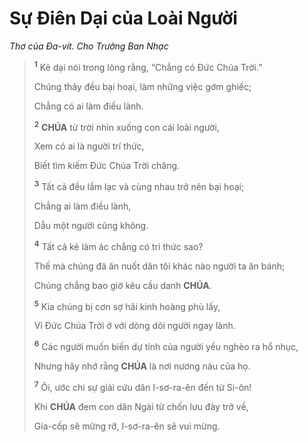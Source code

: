 # Sự Điên Dại của Loài Người

_Thơ của Đa-vít. Cho Trưởng Ban Nhạc_

> <sup><b>1</b></sup> Kẻ dại nói trong lòng rằng, “Chẳng có Đức Chúa Trời.”
>
> Chúng thảy đều bại hoại, làm những việc gớm ghiếc;
>
> Chẳng có ai làm điều lành.
>
> <sup><b>2</b></sup> **CHÚA** từ trời nhìn xuống con cái loài người,
>
> Xem có ai là người trí thức,
>
> Biết tìm kiếm Đức Chúa Trời chăng.
>
> <sup><b>3</b></sup> Tất cả đều lầm lạc và cùng nhau trở nên bại hoại;
>
> Chẳng ai làm điều lành,
>
> Dẫu một người cũng không.
>
> <sup><b>4</b></sup> Tất cả kẻ làm ác chẳng có tri thức sao?
>
> Thế mà chúng đã ăn nuốt dân tôi khác nào người ta ăn bánh;
>
> Chúng chẳng bao giờ kêu cầu danh **CHÚA**.
>
> <sup><b>5</b></sup> Kìa chúng bị cơn sợ hãi kinh hoàng phủ lấy,
>
> Vì Đức Chúa Trời ở với dòng dõi người ngay lành.
>
> <sup><b>6</b></sup> Các người muốn biến dự tính của người yếu nghèo ra hổ nhục,
>
> Nhưng hãy nhớ rằng **CHÚA** là nơi nương náu của họ.
>
> <sup><b>7</b></sup> Ôi, ước chi sự giải cứu dân I-sơ-ra-ên đến từ Si-ôn!
>
> Khi **CHÚA** đem con dân Ngài từ chốn lưu đày trở về,
>
> Gia-cốp sẽ mừng rỡ, I-sơ-ra-ên sẽ vui mừng.
